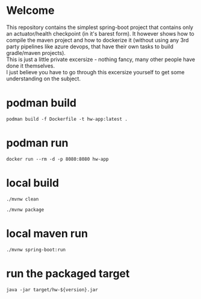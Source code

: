 # Welcome
This repository contains the simplest spring-boot project that contains only an actuator/health checkpoint (in it's barest form). It however shows how to compile the maven project and how to dockerize it (without using any 3rd party pipelines like azure devops, that have their own tasks to build gradle/maven projects).  
This is just a little private excersize - nothing fancy, many other people have done it themselves.  
I just believe you have to go through this excersize yourself to get some understanding on the subject.

# podman build  
`podman build -f Dockerfile -t hw-app:latest .`  

# podman run
`docker run --rm -d -p 8080:8080 hw-app`  

# local build
`./mvnw clean`

`./mvnw package`

# local maven run
`./mvnw spring-boot:run`

# run the packaged target
`java -jar target/hw-${version}.jar`